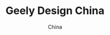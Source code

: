 ---
layout: gallery
lang: en
title: Geely Design China
permalink: /geely-design-china/

subtitle: China

standard:
  title: Geely Design China
  text: China has spans of rich and diverse culture to be inspired by as Geely Auto develops as a proud Chinese brand. With over 30 ongoing projects our Geely Design China studio has grown to over 200 people.

portfolio: [
  {
    type: image,
    image: gallery/shanghai/gallery_shanghai_01.jpg
  },
  {
    type: image,
    image: gallery/shanghai/gallery_shanghai_02.jpg
  },
  {
    type: quote,
    text: 'One day I got a package containing a poem and a note from the translator saying it had been written by Chairman Li on his way home from Sweden to China, when he saw the moon through the window of the aeroplane. It’s pretty hard to imagine the people I worked for at Ford sending me poetry. It’s really fantastic to have that type of boss.',
    name: 'Peter Horbury, Executive Vice President Geely Design'
  },
  {
    type: image,
    image: gallery/shanghai/gallery_shanghai_03.jpg
  },
  {
    type: image,
    image: gallery/shanghai/gallery_shanghai_04.jpg
  },
  {
    type: quote,
    text: 'We’re asking where our brand is heading, not just in the tangible aspects but the emotional aspects.',
    name: 'Danny Du, Creative Director Geely Design China'
  },
  {
    type: image,
    image: gallery/shanghai/gallery_shanghai_05.jpg
  },
  {
    type: image,
    image: gallery/shanghai/gallery_shanghai_06.jpg
  },
  {
    type: quote,
    text: 'We went down many different paths exploring the vast wonderful history of this country.',
    name: 'Justin Scully, Interior Design Chief Geely Design China'
  },
  {
    type: image,
    image: gallery/shanghai/gallery_shanghai_07.jpg
  },
  {
    type: image,
    image: gallery/shanghai/gallery_shanghai_08.jpg
  },
  {
    type: quote,
    text: 'With the population that we’ve got it is an absolute necessity, and a brand pillar, to offer the luxury of choice.',
    name: Danny Du 
  },
  {
    type: image,
    image: gallery/shanghai/gallery_shanghai_09.jpg
  },
  {
    type: image,
    image: gallery/shanghai/gallery_shanghai_10.jpg
  },
  {
    type: quote,
    text: 'We try to draw a lot from Chinese culture and bring it into the product with a feeling of restrained elegance, as well as a Chinese sense of flamboyance.',
    name: Justin Scully 
  },
  {
    type: image,
    image: gallery/shanghai/gallery_shanghai_11.jpg
  },
  {
    type: image,
    image: gallery/shanghai/gallery_shanghai_12.jpg
  },
  {
    type: image,
    image: gallery/shanghai/gallery_shanghai_13.jpg
  },
  {
    type: image,
    image: gallery/shanghai/gallery_shanghai_14.jpg
  },
  {
    type: image,
    image: gallery/shanghai/gallery_shanghai_15.jpg
  },
  {
    type: image,
    image: gallery/shanghai/gallery_shanghai_16.jpg
  }
]
---
